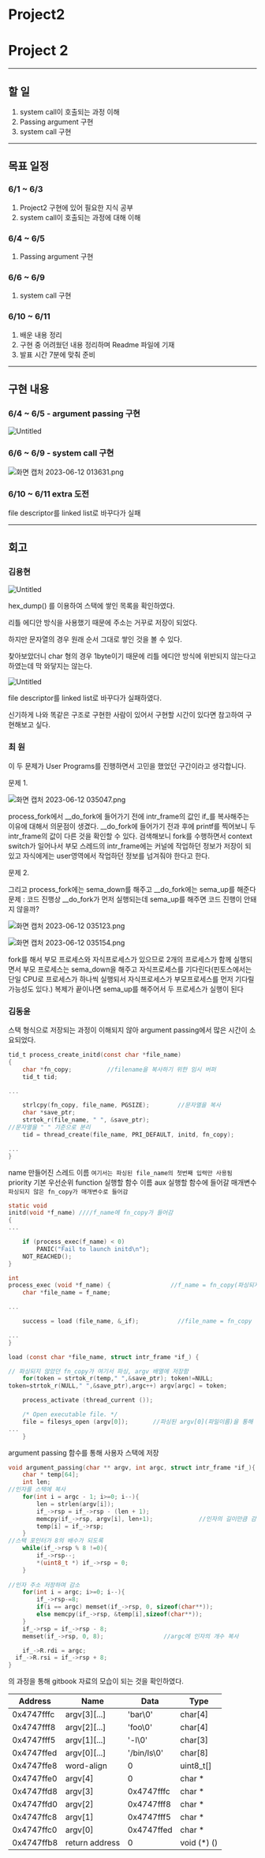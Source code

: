 # Project2

# Project 2

---

## 할 일

1. system call이 호출되는 과정 이해
2. Passing argument 구현
3. system call 구현

---

## 목표 일정

### 6/1 ~ 6/3

1. Project2 구현에 있어 필요한 지식 공부
2. system call이 호출되는 과정에 대해 이해

### 6/4 ~ 6/5

1. Passing argument 구현

### 6/6 ~ 6/9

1. system call 구현

### 6/10 ~ 6/11

1. 배운 내용 정리
2. 구현 중 어려웠던 내용 정리하며 Readme 파일에 기재
3. 발표 시간 7분에 맞춰 준비

---

## 구현 내용

### 6/4 ~ 6/5 - argument passing 구현

![Untitled](Project2%20aab3fd3a18364188909879e084d32eff/Untitled.png)

### 6/6 ~ 6/9 - system call 구현

![화면 캡처 2023-06-12 013631.png](Project2%20aab3fd3a18364188909879e084d32eff/%25ED%2599%2594%25EB%25A9%25B4_%25EC%25BA%25A1%25EC%25B2%2598_2023-06-12_013631.png)

### 6/10 ~ 6/11 extra 도전

file descriptor를 linked list로 바꾸다가 실패

---

## 회고

### 김용현

![Untitled](Project2%20aab3fd3a18364188909879e084d32eff/Untitled.png)

hex_dump() 를 이용하여 스택에 쌓인 목록을 확인하였다.

리틀 에디안 방식을 사용했기 때문에 주소는 거꾸로 저장이 되었다.

하지만 문자열의 경우 원래 순서 그대로 쌓인 것을 볼 수 있다.

찾아보았더니 char 형의 경우 1byte이기 때문에 리틀 에디안 방식에 위반되지 않는다고 하였는데 막 와닿지는 않는다.

![Untitled](Project2%20aab3fd3a18364188909879e084d32eff/Untitled%201.png)

file descriptor를 linked list로 바꾸다가 실패하였다.

신기하게 나와 똑같은 구조로 구현한 사람이 있어서 구현할 시간이 있다면 참고하여 구현해보고 싶다.

### 최 원

이 두 문제가 User Programs를 진행하면서 고민을 했었던 구간이라고 생각합니다.

문제 1.

![화면 캡처 2023-06-12 035047.png](Project2%20aab3fd3a18364188909879e084d32eff/%25ED%2599%2594%25EB%25A9%25B4_%25EC%25BA%25A1%25EC%25B2%2598_2023-06-12_035047.png)

process_fork에서 __do_fork에 들어가기 전에 intr_frame의 값인 if_를 복사해주는 이유에 대해서 의문점이 생겼다.
__do_fork에 들어가기 전과 후에 printf를 찍어보니 두 intr_frame의 값이 다른 것을 확인할 수 있다.
검색해보니 fork를 수행하면서 context switch가 일어나서 부모 스레드의 intr_frame에는 커널에 작업하던 정보가 저장이 되있고
자식에게는 user영역에서 작업하던 정보를 넘겨줘야 한다고 한다.

문제 2.

그리고 process_fork에는 sema_down를 해주고 __do_fork에는 sema_up를 해준다
문제 : 코드 진행상 __do_fork가 먼저 실행되는데 sema_up를 해주면 코드 진행이 안돼지 않을까?

![화면 캡처 2023-06-12 035123.png](Project2%20aab3fd3a18364188909879e084d32eff/%25ED%2599%2594%25EB%25A9%25B4_%25EC%25BA%25A1%25EC%25B2%2598_2023-06-12_035123.png)

![화면 캡처 2023-06-12 035154.png](Project2%20aab3fd3a18364188909879e084d32eff/%25ED%2599%2594%25EB%25A9%25B4_%25EC%25BA%25A1%25EC%25B2%2598_2023-06-12_035154.png)

fork를 해서 부모 프로세스와 자식프로세스가 있으므로 2개의 프로세스가 함께 실행되면서 부모 프로세스는 sema_down을 해주고
자식프로세스를 기다린다(핀토스에서는 단일 CPU로 프로세스가 하나씩 실행되서 자식프로세스가 부모프로세스를 먼저 기다릴 가능성도 있다.)
복제가 끝이나면 sema_up를 해주어서 두 프로세스가 실행이 된다

### 김동윤

스택 형식으로 저장되는 과정이 이해되지 않아 argument passing에서 많은 시간이 소요되었다.

```c
tid_t process_create_initd(const char *file_name)
{
	char *fn_copy;			//filename을 복사하기 위한 임시 버퍼
	tid_t tid;

...

	strlcpy(fn_copy, file_name, PGSIZE);		//문자열을 복사
	char *save_ptr;								
	strtok_r(file_name, " ", &save_ptr);		
//문자열을 " " 기준으로 분리
	tid = thread_create(file_name, PRI_DEFAULT, initd, fn_copy);

...
}
```

 name 만들어진 스레드 이름  `여기서는 파싱된 file_name의 첫번째 입력만 사용됨`
 priority 기본 우선순위
 function 실행할 함수 이름
 aux 실행할 함수에 들어갈 매개변수 `파싱되지 않은 fn_copy가 매개변수로 들어감`

```c
static void
initd(void *f_name) ////f_name에 fn_copy가 들어감
{
...

	if (process_exec(f_name) < 0)               
		PANIC("Fail to launch initd\n");
	NOT_REACHED();
}
```

```c
int
process_exec (void *f_name) {                 //f_name = fn_copy(파싱되지 않은 초기 입력)
	char *file_name = f_name;

...

	success = load (file_name, &_if);           //file_name = fn_copy

...
}
```

```c
load (const char *file_name, struct intr_frame *if_) {

// 파싱되지 않았던 fn_copy가 여기서 파싱, argv 배열에 저장함
	for(token = strtok_r(temp," ",&save_ptr); token!=NULL; 
token=strtok_r(NULL," ",&save_ptr),argc++) argv[argc] = token;

	process_activate (thread_current ());

	/* Open executable file. */
	file = filesys_open (argv[0]);       //파싱된 argv[0](파일이름)을 통해 파일을 열기
...
	}
```

argument passing 함수를 통해 사용자 스택에 저장

```c
void argument_passing(char ** argv, int argc, struct intr_frame *if_){
	char * temp[64];
	int len;
//인자를 스택에 복사
	for(int i = argc - 1; i>=0; i--){
		len = strlen(argv[i]);
		if_->rsp = if_->rsp - (len + 1);      
		memcpy(if_->rsp, argv[i], len+1);             //인자의 길이만큼 감소하며 저장
		temp[i] = if_->rsp;
	}
//스택 포인터가 8의 배수가 되도록
	while(if_->rsp % 8 !=0){  
		if_->rsp--;
		*(uint8_t *) if_->rsp = 0;
	}
	
//인자 주소 저장하며 감소
	for(int i = argc; i>=0; i--){
		if_->rsp-=8;
		if(i == argc) memset(if_->rsp, 0, sizeof(char**));
		else memcpy(if_->rsp, &temp[i],sizeof(char**));
	}
	if_->rsp = if_->rsp - 8;
	memset(if_->rsp, 0, 8);                 //argc에 인자의 개수 복사

	if_->R.rdi = argc;
  if_->R.rsi = if_->rsp + 8;
}
```

의 과정을 통해 gitbook 자료의 모습이 되는 것을 확인하였다.

| Address | Name | Data | Type |
| --- | --- | --- | --- |
| 0x4747fffc | argv[3][...] | 'bar\0' | char[4] |
| 0x4747fff8 | argv[2][...] | 'foo\0' | char[4] |
| 0x4747fff5 | argv[1][...] | '-l\0' | char[3] |
| 0x4747ffed | argv[0][...] | '/bin/ls\0' | char[8] |
| 0x4747ffe8 | word-align | 0 | uint8_t[] |
| 0x4747ffe0 | argv[4] | 0 | char * |
| 0x4747ffd8 | argv[3] | 0x4747fffc | char * |
| 0x4747ffd0 | argv[2] | 0x4747fff8 | char * |
| 0x4747ffc8 | argv[1] | 0x4747fff5 | char * |
| 0x4747ffc0 | argv[0] | 0x4747ffed | char * |
| 0x4747ffb8 | return address | 0 | void (*) () |
